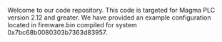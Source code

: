 Welcome to our code repository.
This code is targeted for Magma PLC version 2.12 and greater.
We have provided an example configuration located in firmware.bin compiled for system 0x7bc68b0080303b7363d83957.